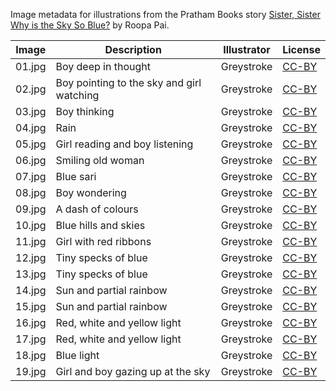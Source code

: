 Image metadata for illustrations from the Pratham Books story [Sister, Sister Why is the Sky So Blue?](https://storyweaver.org.in/stories/187-sister-sister-why-is-the-sky-so-blue) by Roopa Pai.

Image | Description | Illustrator | License
----- | ----------- | ----------- | -------
01.jpg | Boy deep in thought | Greystroke | [CC-BY](https://creativecommons.org/licenses/by/4.0/)
02.jpg | Boy pointing to the sky and girl watching | Greystroke | [CC-BY](https://creativecommons.org/licenses/by/4.0/)
03.jpg | Boy thinking | Greystroke | [CC-BY](https://creativecommons.org/licenses/by/4.0/)
04.jpg | Rain  | Greystroke | [CC-BY](https://creativecommons.org/licenses/by/4.0/)
05.jpg | Girl reading and boy listening | Greystroke | [CC-BY](https://creativecommons.org/licenses/by/4.0/)
06.jpg | Smiling old woman | Greystroke | [CC-BY](https://creativecommons.org/licenses/by/4.0/)
07.jpg | Blue sari | Greystroke | [CC-BY](https://creativecommons.org/licenses/by/4.0/)
08.jpg | Boy wondering | Greystroke | [CC-BY](https://creativecommons.org/licenses/by/4.0/)
09.jpg | A dash of colours | Greystroke | [CC-BY](https://creativecommons.org/licenses/by/4.0/)
10.jpg | Blue hills and skies | Greystroke | [CC-BY](https://creativecommons.org/licenses/by/4.0/)
11.jpg | Girl with red ribbons | Greystroke | [CC-BY](https://creativecommons.org/licenses/by/4.0/)
12.jpg | Tiny specks of blue  | Greystroke | [CC-BY](https://creativecommons.org/licenses/by/4.0/)
13.jpg | Tiny specks of blue  | Greystroke | [CC-BY](https://creativecommons.org/licenses/by/4.0/)
14.jpg | Sun and partial rainbow | Greystroke | [CC-BY](https://creativecommons.org/licenses/by/4.0/)
15.jpg | Sun and partial rainbow | Greystroke | [CC-BY](https://creativecommons.org/licenses/by/4.0/)
16.jpg | Red, white and yellow light | Greystroke | [CC-BY](https://creativecommons.org/licenses/by/4.0/)
17.jpg | Red, white and yellow light | Greystroke | [CC-BY](https://creativecommons.org/licenses/by/4.0/)
18.jpg | Blue light | Greystroke | [CC-BY](https://creativecommons.org/licenses/by/4.0/)
19.jpg | Girl and boy gazing up at the sky | Greystroke | [CC-BY](https://creativecommons.org/licenses/by/4.0/)